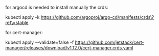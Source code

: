 for argocd is needed to install manually the crds:

kubectl apply -k https://github.com/argoproj/argo-cd/manifests/crds\?ref\=stable

for cert-manager:

kubectl apply --validate=false -f https://github.com/jetstack/cert-manager/releases/download/v1.12.0/cert-manager.crds.yaml
